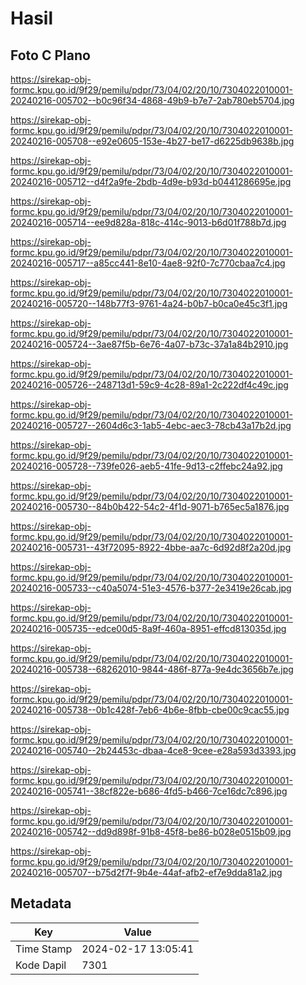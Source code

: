# Hasil

## Foto C Plano

https://sirekap-obj-formc.kpu.go.id/9f29/pemilu/pdpr/73/04/02/20/10/7304022010001-20240216-005702--b0c96f34-4868-49b9-b7e7-2ab780eb5704.jpg

https://sirekap-obj-formc.kpu.go.id/9f29/pemilu/pdpr/73/04/02/20/10/7304022010001-20240216-005708--e92e0605-153e-4b27-be17-d6225db9638b.jpg

https://sirekap-obj-formc.kpu.go.id/9f29/pemilu/pdpr/73/04/02/20/10/7304022010001-20240216-005712--d4f2a9fe-2bdb-4d9e-b93d-b0441286695e.jpg

https://sirekap-obj-formc.kpu.go.id/9f29/pemilu/pdpr/73/04/02/20/10/7304022010001-20240216-005714--ee9d828a-818c-414c-9013-b6d01f788b7d.jpg

https://sirekap-obj-formc.kpu.go.id/9f29/pemilu/pdpr/73/04/02/20/10/7304022010001-20240216-005717--a85cc441-8e10-4ae8-92f0-7c770cbaa7c4.jpg

https://sirekap-obj-formc.kpu.go.id/9f29/pemilu/pdpr/73/04/02/20/10/7304022010001-20240216-005720--148b77f3-9761-4a24-b0b7-b0ca0e45c3f1.jpg

https://sirekap-obj-formc.kpu.go.id/9f29/pemilu/pdpr/73/04/02/20/10/7304022010001-20240216-005724--3ae87f5b-6e76-4a07-b73c-37a1a84b2910.jpg

https://sirekap-obj-formc.kpu.go.id/9f29/pemilu/pdpr/73/04/02/20/10/7304022010001-20240216-005726--248713d1-59c9-4c28-89a1-2c222df4c49c.jpg

https://sirekap-obj-formc.kpu.go.id/9f29/pemilu/pdpr/73/04/02/20/10/7304022010001-20240216-005727--2604d6c3-1ab5-4ebc-aec3-78cb43a17b2d.jpg

https://sirekap-obj-formc.kpu.go.id/9f29/pemilu/pdpr/73/04/02/20/10/7304022010001-20240216-005728--739fe026-aeb5-41fe-9d13-c2ffebc24a92.jpg

https://sirekap-obj-formc.kpu.go.id/9f29/pemilu/pdpr/73/04/02/20/10/7304022010001-20240216-005730--84b0b422-54c2-4f1d-9071-b765ec5a1876.jpg

https://sirekap-obj-formc.kpu.go.id/9f29/pemilu/pdpr/73/04/02/20/10/7304022010001-20240216-005731--43f72095-8922-4bbe-aa7c-6d92d8f2a20d.jpg

https://sirekap-obj-formc.kpu.go.id/9f29/pemilu/pdpr/73/04/02/20/10/7304022010001-20240216-005733--c40a5074-51e3-4576-b377-2e3419e26cab.jpg

https://sirekap-obj-formc.kpu.go.id/9f29/pemilu/pdpr/73/04/02/20/10/7304022010001-20240216-005735--edce00d5-8a9f-460a-8951-effcd813035d.jpg

https://sirekap-obj-formc.kpu.go.id/9f29/pemilu/pdpr/73/04/02/20/10/7304022010001-20240216-005738--68262010-9844-486f-877a-9e4dc3656b7e.jpg

https://sirekap-obj-formc.kpu.go.id/9f29/pemilu/pdpr/73/04/02/20/10/7304022010001-20240216-005738--0b1c428f-7eb6-4b6e-8fbb-cbe00c9cac55.jpg

https://sirekap-obj-formc.kpu.go.id/9f29/pemilu/pdpr/73/04/02/20/10/7304022010001-20240216-005740--2b24453c-dbaa-4ce8-9cee-e28a593d3393.jpg

https://sirekap-obj-formc.kpu.go.id/9f29/pemilu/pdpr/73/04/02/20/10/7304022010001-20240216-005741--38cf822e-b686-4fd5-b466-7ce16dc7c896.jpg

https://sirekap-obj-formc.kpu.go.id/9f29/pemilu/pdpr/73/04/02/20/10/7304022010001-20240216-005742--dd9d898f-91b8-45f8-be86-b028e0515b09.jpg

https://sirekap-obj-formc.kpu.go.id/9f29/pemilu/pdpr/73/04/02/20/10/7304022010001-20240216-005707--b75d2f7f-9b4e-44af-afb2-ef7e9dda81a2.jpg


## Metadata

| Key        | Value               |
| ---------- | ------------------- |
| Time Stamp | 2024-02-17 13:05:41 |
| Kode Dapil | 7301                |



